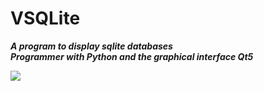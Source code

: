 # VSQLite




___A program to display sqlite databases___ <br >
___Programmer with Python and the graphical interface Qt5___


<img src="https://imgur.com/KzZXnxA">
